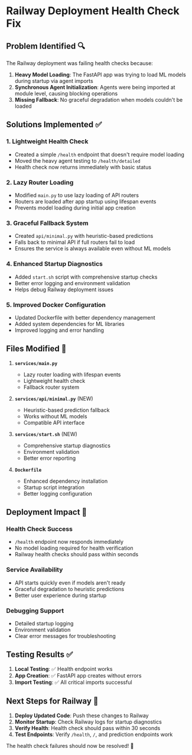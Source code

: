 # Railway Deployment Health Check Fix

## Problem Identified 🔍

The Railway deployment was failing health checks because:

1. **Heavy Model Loading**: The FastAPI app was trying to load ML models during startup via agent imports
2. **Synchronous Agent Initialization**: Agents were being imported at module level, causing blocking operations
3. **Missing Fallback**: No graceful degradation when models couldn't be loaded

## Solutions Implemented ✅

### 1. **Lightweight Health Check**

- Created a simple `/health` endpoint that doesn't require model loading
- Moved the heavy agent testing to `/health/detailed`
- Health check now returns immediately with basic status

### 2. **Lazy Router Loading**

- Modified `main.py` to use lazy loading of API routers
- Routers are loaded after app startup using lifespan events
- Prevents model loading during initial app creation

### 3. **Graceful Fallback System**

- Created `api/minimal.py` with heuristic-based predictions
- Falls back to minimal API if full routers fail to load
- Ensures the service is always available even without ML models

### 4. **Enhanced Startup Diagnostics**

- Added `start.sh` script with comprehensive startup checks
- Better error logging and environment validation
- Helps debug Railway deployment issues

### 5. **Improved Docker Configuration**

- Updated Dockerfile with better dependency management
- Added system dependencies for ML libraries
- Improved logging and error handling

## Files Modified 📝

1. **`services/main.py`**

   - Lazy router loading with lifespan events
   - Lightweight health check
   - Fallback router system

2. **`services/api/minimal.py`** (NEW)

   - Heuristic-based prediction fallback
   - Works without ML models
   - Compatible API interface

3. **`services/start.sh`** (NEW)

   - Comprehensive startup diagnostics
   - Environment validation
   - Better error reporting

4. **`Dockerfile`**
   - Enhanced dependency installation
   - Startup script integration
   - Better logging configuration

## Deployment Impact 🚀

### **Health Check Success**

- `/health` endpoint now responds immediately
- No model loading required for health verification
- Railway health checks should pass within seconds

### **Service Availability**

- API starts quickly even if models aren't ready
- Graceful degradation to heuristic predictions
- Better user experience during startup

### **Debugging Support**

- Detailed startup logging
- Environment validation
- Clear error messages for troubleshooting

## Testing Results ✅

1. **Local Testing**: ✅ Health endpoint works
2. **App Creation**: ✅ FastAPI app creates without errors
3. **Import Testing**: ✅ All critical imports successful

## Next Steps for Railway 🎯

1. **Deploy Updated Code**: Push these changes to Railway
2. **Monitor Startup**: Check Railway logs for startup diagnostics
3. **Verify Health**: Health check should pass within 30 seconds
4. **Test Endpoints**: Verify `/health`, `/`, and prediction endpoints work

The health check failures should now be resolved! 🎉
